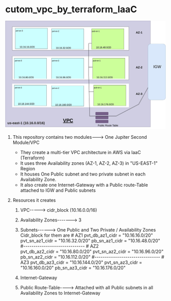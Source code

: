 # cutom_vpc_by_terraform_IaaC

![Cutom VPC](Custom_VPC.jpg)

1. This repository contains two modules---> One Jupiter Second Module/VPC

    * They create a multi-tier VPC architecture in AWS via IaaC (Terraform)
    * It uses three Availability zones (AZ-1, AZ-2, AZ-3) in "US-EAST-1" Region
    * It houses One Public subnet and two private subnet in each Availability Zone.
    * It also create one Internet-Gateway with a Public route-Table attached to IGW and Public subnets

2. Resources it creates
    1. VPC-----> cidr_block (10.16.0.0/16)
    2. Availability Zones-------> 3
    3. Subnets------> One Public and Two Private / Availability Zones
            Cidr_block for them are 
                    # AZ1
                    pvt_db_az1_cidr = "10.16.16.0/20"
                    pvt_sn_az1_cidr = "10.16.32.0/20"
                    pb_sn_az1_cidr  = "10.16.48.0/20"
                    #------------------------------
                    # AZ2   
                    pvt_db_az2_cidr = "10.16.80.0/20"
                    pvt_sn_az2_cidr = "10.16.96.0/20"
                    pb_sn_az2_cidr  = "10.16.112.0/20"
                    #--------------------------------
                    # AZ3
                    pvt_db_az3_cidr = "10.16.144.0/20"
                    pvt_sn_az3_cidr = "10.16.160.0/20"
                    pb_sn_az3_cidr  = "10.16.176.0/20"

    4. Internet-Gateway
    5. Public Route-Table----> Attached with all Public subnets in all Availability Zones to Internet-Gateway